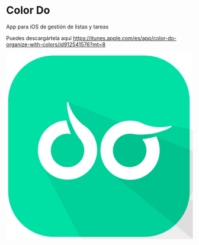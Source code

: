Color Do
========

App para iOS de gestión de listas y tareas

Puedes descargártela aquí https://itunes.apple.com/es/app/color-do-organize-with-colors/id912541576?mt=8

![icon](https://raw.githubusercontent.com/pablopunk/Color-Do/master/icon.png)